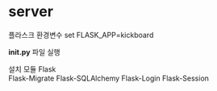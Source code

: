 # server

플라스크 환경변수
set FLASK_APP=kickboard

__init.py__ 파일 실행

설치 모듈
Flask    
Flask-Migrate
Flask-SQLAlchemy 
Flask-Login
Flask-Session


